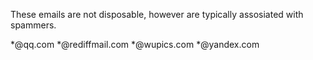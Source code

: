 These emails are not disposable, however are typically assosiated with spammers.

*@qq.com *@rediffmail.com *@wupics.com *@yandex.com
